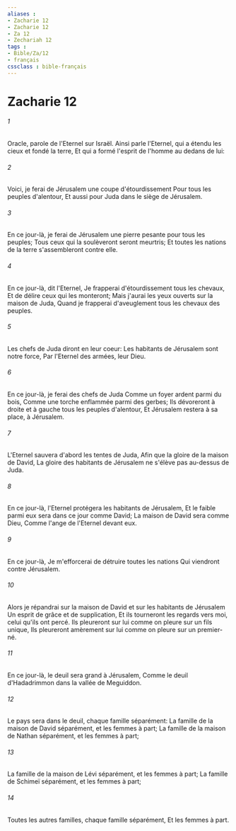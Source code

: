 ```yaml
---
aliases : 
- Zacharie 12
- Zacharie 12
- Za 12
- Zechariah 12
tags : 
- Bible/Za/12
- français
cssclass : bible-français
---
```


# Zacharie 12

###### 1
Oracle, parole de l'Eternel sur Israël. Ainsi parle l'Eternel, qui a étendu les cieux et fondé la terre, Et qui a formé l'esprit de l'homme au dedans de lui:
###### 2
Voici, je ferai de Jérusalem une coupe d'étourdissement Pour tous les peuples d'alentour, Et aussi pour Juda dans le siège de Jérusalem.
###### 3
En ce jour-là, je ferai de Jérusalem une pierre pesante pour tous les peuples; Tous ceux qui la soulèveront seront meurtris; Et toutes les nations de la terre s'assembleront contre elle.
###### 4
En ce jour-là, dit l'Eternel, Je frapperai d'étourdissement tous les chevaux, Et de délire ceux qui les monteront; Mais j'aurai les yeux ouverts sur la maison de Juda, Quand je frapperai d'aveuglement tous les chevaux des peuples.
###### 5
Les chefs de Juda diront en leur coeur: Les habitants de Jérusalem sont notre force, Par l'Eternel des armées, leur Dieu.
###### 6
En ce jour-là, je ferai des chefs de Juda Comme un foyer ardent parmi du bois, Comme une torche enflammée parmi des gerbes; Ils dévoreront à droite et à gauche tous les peuples d'alentour, Et Jérusalem restera à sa place, à Jérusalem.
###### 7
L'Eternel sauvera d'abord les tentes de Juda, Afin que la gloire de la maison de David, La gloire des habitants de Jérusalem ne s'élève pas au-dessus de Juda.
###### 8
En ce jour-là, l'Eternel protégera les habitants de Jérusalem, Et le faible parmi eux sera dans ce jour comme David; La maison de David sera comme Dieu, Comme l'ange de l'Eternel devant eux.
###### 9
En ce jour-là, Je m'efforcerai de détruire toutes les nations Qui viendront contre Jérusalem.
###### 10
Alors je répandrai sur la maison de David et sur les habitants de Jérusalem Un esprit de grâce et de supplication, Et ils tourneront les regards vers moi, celui qu'ils ont percé. Ils pleureront sur lui comme on pleure sur un fils unique, Ils pleureront amèrement sur lui comme on pleure sur un premier-né.
###### 11
En ce jour-là, le deuil sera grand à Jérusalem, Comme le deuil d'Hadadrimmon dans la vallée de Meguiddon.
###### 12
Le pays sera dans le deuil, chaque famille séparément: La famille de la maison de David séparément, et les femmes à part; La famille de la maison de Nathan séparément, et les femmes à part;
###### 13
La famille de la maison de Lévi séparément, et les femmes à part; La famille de Schimeï séparément, et les femmes à part;
###### 14
Toutes les autres familles, chaque famille séparément, Et les femmes à part.
